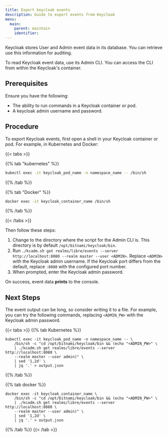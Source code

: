 ```yaml
---
title: Export keycloak events
description: Guide to export events from Keycloak
menu:
  main:
    parent: maintain
    identifier:
---
```


Keycloak stores User and Admin event data in its database. You can retrieve use this information for auditing.

To read Keycloak event data, use its Admin CLI. You can access the CLI from within the Keycloak's container.

## Prerequisites

Ensure you have the following:
- The ability to run commands in a Keycloak container or pod.
- A keycloak admin username and password.

## Procedure

To export Keycloak events, first open a shell in your Keycloak container or pod. For example, in Kubernetes and Docker:

{{< tabs >}}

{{% tab "kubernetes" %}}
```sh
kubectl exec -it keycloak_pod_name -n namespace_name -- /bin/sh
```
{{% /tab %}}

{{% tab "Docker" %}}
```sh
docker exec -it keycloak_container_name /bin/sh
```

{{% /tab %}}

{{< /tabs >}}

Then follow these steps:

1. Change to the directory where the script for the Admin CLI is. This directory is by default `/opt/bitnami/keycloak/bin`.
3. Run `./kcadm.sh get realms/libre/events --server http://localhost:8080 --realm master --user <ADMIN>`. Replace `<ADMIN>` with the Keycloak admin username.
  If the Keycloak port differs from the default, replace `:8080` with the configured port number.
4. When prompted, enter the Keycloak admin password.


On success, event data **prints** to the console.

## Next Steps

The event output can be long, so consider writing it to a file.
For example, you can try the following commands, replacing `<ADMIN_PW>` with the Keycloak admin password.

{{< tabs >}}
{{% tab Kubernetes %}}

```shell
kubectl exec -it keycloak_pod_name -n namespace_name -- \
    /bin/sh -c "cd /opt/bitnami/keycloak/bin && (echo "<ADMIN_PW>" \
    | ./kcadm.sh get realms/libre/events --server http://localhost:8080 \
    --realm master --user admin)" \
    | sed '1,2d' \
    | jq '.' > output.json
```

{{% /tab %}}

{{% tab docker %}}

```shell
docker exec -it keycloak_container_name \
    /bin/sh -c "cd /opt/bitnami/keycloak/bin && (echo "<ADMIN_PW>" \
    | ./kcadm.sh get realms/libre/events --server http://localhost:8080 \
    --realm master --user admin)" \
    | sed '1,2d' \
    | jq '.' > output.json
```

{{% /tab %}}
{{< /tab >}}
